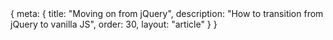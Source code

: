 <route>
{
	meta: {
		title: "Moving on from jQuery",
		description: "How to transition from jQuery to vanilla JS",
		order: 30,
		layout: "article"
	}
}
</route>